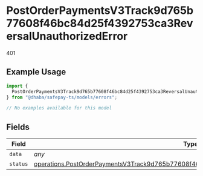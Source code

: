 # PostOrderPaymentsV3Track9d765b77608f46bc84d25f4392753ca3ReversalUnauthorizedError

401

## Example Usage

```typescript
import {
  PostOrderPaymentsV3Track9d765b77608f46bc84d25f4392753ca3ReversalUnauthorizedError,
} from "@dhaba/safepay-ts/models/errors";

// No examples available for this model
```

## Fields

| Field                                                                                                                                                                                                          | Type                                                                                                                                                                                                           | Required                                                                                                                                                                                                       | Description                                                                                                                                                                                                    |
| -------------------------------------------------------------------------------------------------------------------------------------------------------------------------------------------------------------- | -------------------------------------------------------------------------------------------------------------------------------------------------------------------------------------------------------------- | -------------------------------------------------------------------------------------------------------------------------------------------------------------------------------------------------------------- | -------------------------------------------------------------------------------------------------------------------------------------------------------------------------------------------------------------- |
| `data`                                                                                                                                                                                                         | *any*                                                                                                                                                                                                          | :heavy_minus_sign:                                                                                                                                                                                             | N/A                                                                                                                                                                                                            |
| `status`                                                                                                                                                                                                       | [operations.PostOrderPaymentsV3Track9d765b77608f46bc84d25f4392753ca3ReversalUnauthorizedStatus](../../models/operations/postorderpaymentsv3track9d765b77608f46bc84d25f4392753ca3reversalunauthorizedstatus.md) | :heavy_minus_sign:                                                                                                                                                                                             | N/A                                                                                                                                                                                                            |